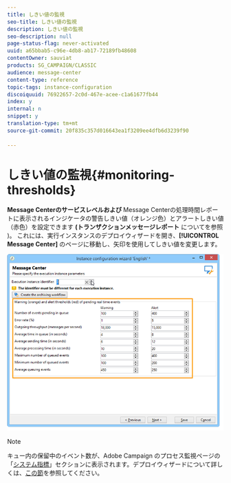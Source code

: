 ```yaml
---
title: しきい値の監視
seo-title: しきい値の監視
description: しきい値の監視
seo-description: null
page-status-flag: never-activated
uuid: a65bbab5-c96e-4db8-ab17-72189fb48608
contentOwner: sauviat
products: SG_CAMPAIGN/CLASSIC
audience: message-center
content-type: reference
topic-tags: instance-configuration
discoiquuid: 76922657-2c0d-467e-acee-c1a61677fb44
index: y
internal: n
snippet: y
translation-type: tm+mt
source-git-commit: 20f835c357d016643ea1f3209ee4dfb6d3239f90

---
```



# しきい値の監視{#monitoring-thresholds}

**Message Centerのサービスレベルおよび** Message Centerの処理時間レポートに表示されるインジケータの警告しきい値（オレンジ色）とアラートしきい値（赤色）を設定できます **(トランザクションメッセージレポート** についてを参照 [](../../message-center/using/about-transactional-messaging-reports.md))。 これには、実行インスタンスのデプロイウィザードを開き、**[!UICONTROL Message Center]** のページに移動し、矢印を使用してしきい値を変更します。

![](assets/messagecenter_monitor_events_001.png)

>[!NOTE]
>
>キュー内の保留中のイベント数が、Adobe Campaign のプロセス監視ページの「[システム指標](../../production/using/monitoring-processes.md#system-indicators)」セクションに表示されます。デプロイウィザードについて詳しくは、[この節](../../installation/using/deploying-an-instance.md#deployment-wizard)を参照してください。

